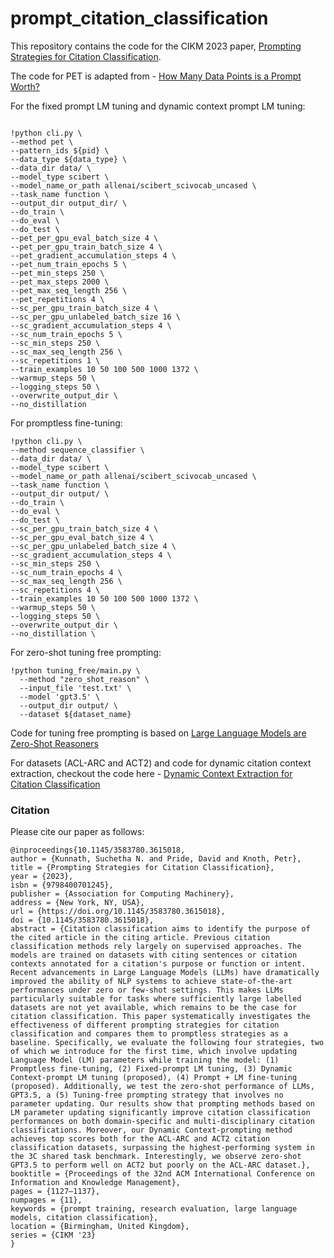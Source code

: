 # prompt_citation_classification

This repository contains the code for the CIKM 2023 paper, [Prompting Strategies for Citation Classification](https://dl.acm.org/doi/pdf/10.1145/3583780.3615018).

The code for PET is adapted from - [How Many Data Points is a Prompt Worth?](https://github.com/TevenLeScao/pet)

For the fixed prompt LM tuning and dynamic context prompt LM tuning:

```

!python cli.py \
--method pet \
--pattern_ids ${pid} \
--data_type ${data_type} \
--data_dir data/ \
--model_type scibert \
--model_name_or_path allenai/scibert_scivocab_uncased \
--task_name function \
--output_dir output_dir/ \
--do_train \
--do_eval \
--do_test \
--pet_per_gpu_eval_batch_size 4 \
--pet_per_gpu_train_batch_size 4 \
--pet_gradient_accumulation_steps 4 \
--pet_num_train_epochs 5 \
--pet_min_steps 250 \
--pet_max_steps 2000 \
--pet_max_seq_length 256 \
--pet_repetitions 4 \
--sc_per_gpu_train_batch_size 4 \
--sc_per_gpu_unlabeled_batch_size 16 \
--sc_gradient_accumulation_steps 4 \
--sc_num_train_epochs 5 \
--sc_min_steps 250 \
--sc_max_seq_length 256 \
--sc_repetitions 1 \
--train_examples 10 50 100 500 1000 1372 \
--warmup_steps 50 \
--logging_steps 50 \
--overwrite_output_dir \
--no_distillation

```

For promptless fine-tuning:

```
!python cli.py \
--method sequence_classifier \
--data_dir data/ \
--model_type scibert \
--model_name_or_path allenai/scibert_scivocab_uncased \
--task_name function \
--output_dir output/ \
--do_train \
--do_eval \
--do_test \
--sc_per_gpu_train_batch_size 4 \
--sc_per_gpu_eval_batch_size 4 \
--sc_per_gpu_unlabeled_batch_size 4 \
--sc_gradient_accumulation_steps 4 \
--sc_min_steps 250 \
--sc_num_train_epochs 4 \
--sc_max_seq_length 256 \
--sc_repetitions 4 \
--train_examples 10 50 100 500 1000 1372 \
--warmup_steps 50 \
--logging_steps 50 \
--overwrite_output_dir \
--no_distillation \
```

For zero-shot tuning free prompting:

```
!python tuning_free/main.py \
  --method "zero_shot_reason" \
  --input_file 'test.txt' \
  --model 'gpt3.5' \
  --output_dir output/ \
  --dataset ${dataset_name}
```
Code for tuning free prompting is based on [Large Language Models are Zero-Shot Reasoners](https://github.com/kojima-takeshi188/zero_shot_cot)

For datasets (ACL-ARC and ACT2) and code for dynamic citation context extraction, checkout the code here - [Dynamic Context Extraction for Citation Classification](https://github.com/oacore/dynamic_citation_context)

### Citation

Please cite our paper as follows:
```
@inproceedings{10.1145/3583780.3615018,
author = {Kunnath, Suchetha N. and Pride, David and Knoth, Petr},
title = {Prompting Strategies for Citation Classification},
year = {2023},
isbn = {9798400701245},
publisher = {Association for Computing Machinery},
address = {New York, NY, USA},
url = {https://doi.org/10.1145/3583780.3615018},
doi = {10.1145/3583780.3615018},
abstract = {Citation classification aims to identify the purpose of the cited article in the citing article. Previous citation classification methods rely largely on supervised approaches. The models are trained on datasets with citing sentences or citation contexts annotated for a citation's purpose or function or intent. Recent advancements in Large Language Models (LLMs) have dramatically improved the ability of NLP systems to achieve state-of-the-art performances under zero or few-shot settings. This makes LLMs particularly suitable for tasks where sufficiently large labelled datasets are not yet available, which remains to be the case for citation classification. This paper systematically investigates the effectiveness of different prompting strategies for citation classification and compares them to promptless strategies as a baseline. Specifically, we evaluate the following four strategies, two of which we introduce for the first time, which involve updating Language Model (LM) parameters while training the model: (1) Promptless fine-tuning, (2) Fixed-prompt LM tuning, (3) Dynamic Context-prompt LM tuning (proposed), (4) Prompt + LM fine-tuning (proposed). Additionally, we test the zero-shot performance of LLMs, GPT3.5, a (5) Tuning-free prompting strategy that involves no parameter updating. Our results show that prompting methods based on LM parameter updating significantly improve citation classification performances on both domain-specific and multi-disciplinary citation classifications. Moreover, our Dynamic Context-prompting method achieves top scores both for the ACL-ARC and ACT2 citation classification datasets, surpassing the highest-performing system in the 3C shared task benchmark. Interestingly, we observe zero-shot GPT3.5 to perform well on ACT2 but poorly on the ACL-ARC dataset.},
booktitle = {Proceedings of the 32nd ACM International Conference on Information and Knowledge Management},
pages = {1127–1137},
numpages = {11},
keywords = {prompt training, research evaluation, large language models, citation classification},
location = {Birmingham, United Kingdom},
series = {CIKM '23}
}
```
